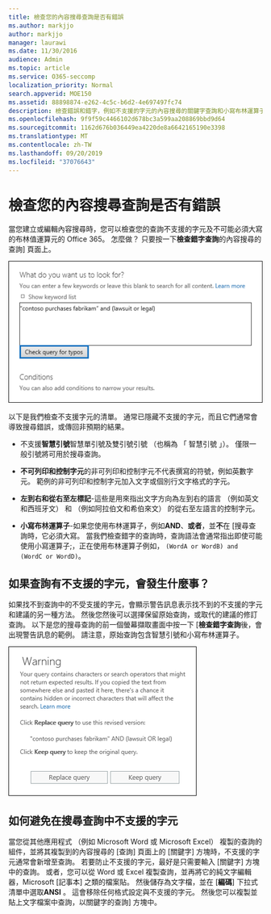 ```yaml
---
title: 檢查您的內容搜尋查詢是否有錯誤
ms.author: markjjo
author: markjjo
manager: laurawi
ms.date: 11/30/2016
audience: Admin
ms.topic: article
ms.service: O365-seccomp
localization_priority: Normal
search.appverid: MOE150
ms.assetid: 88898874-e262-4c5c-b6d2-4e697497fc74
description: 檢查錯誤和錯字，例如不支援的字元的內容搜尋的關鍵字查詢和小寫布林運算子，才能執行搜尋。 如果我們發現錯誤，則將建議的修訂的查詢。
ms.openlocfilehash: 9f9f59c4466102d678bc3a599aa208869bbd9d64
ms.sourcegitcommit: 1162d676b036449ea4220de8a6642165190e3398
ms.translationtype: MT
ms.contentlocale: zh-TW
ms.lasthandoff: 09/20/2019
ms.locfileid: "37076643"
---
```

# <a name="check-your-content-search-query-for-errors"></a>檢查您的內容搜尋查詢是否有錯誤

當您建立或編輯內容搜尋時，您可以檢查您的查詢不支援的字元及不可能必須大寫的布林值運算元的 Office 365。 怎麼做？ 只要按一下**檢查錯字查詢**的內容搜尋的查詢] 頁面上。 
  
![按一下 「 檢查錯字查詢 」 來檢查您的搜尋查詢不受支援的字元](media/e5314306-cfb2-481d-9b5c-13ce658156e7.png)
  
以下是我們檢查不支援字元的清單。 通常已隱藏不支援的字元，而且它們通常會導致搜尋錯誤，或傳回非預期的結果。
  
- 不支援**智慧引號**智慧單引號及雙引號引號 （也稱為 「 智慧引號 」）。 僅限一般引號將可用於搜尋查詢。 
    
- **不可列印和控制字元**的非可列印和控制字元不代表撰寫的符號，例如英數字元。 範例的非可列印和控制字元加入文字或個別行文字格式的字元。 
    
- **左到右和從右至左標記**-這些是用來指出文字方向為左到右的語言 （例如英文和西班牙文） 和 （例如阿拉伯文和希伯來文） 的從右至左語言的控制字元。
    
- **小寫布林運算子**-如果您使用布林運算子，例如**AND**、**或者**，並**不**在 [搜尋查詢時，它必須大寫。 當我們檢查錯字的查詢時，查詢語法會通常指出即使可能使用小寫運算子;，正在使用布林運算子例如， `(WordA or WordB) and (WordC or WordD)`。
    
## <a name="what-happens-if-a-query-has-an-unsupported-character"></a>如果查詢有不支援的字元，會發生什麼事？

如果找不到查詢中的不受支援的字元，會顯示警告訊息表示找不到的不支援的字元和建議的另一種方法。 然後您然後可以選擇保留原始查詢，或取代的建議的修訂查詢。 以下是您的搜尋查詢的前一個螢幕擷取畫面中按一下 [**檢查錯字查詢**後，會出現警告訊息的範例。 請注意，原始查詢包含智慧引號和小寫布林運算子。 
  
![針對您的查詢建議修訂會顯示警告訊息](media/23214b30-8e52-412c-bd80-63fb1b3ed52d.png)
  
## <a name="how-to-prevent-unsupported-characters-in-your-search-queries"></a>如何避免在搜尋查詢中不支援的字元

當您從其他應用程式 （例如 Microsoft Word 或 Microsoft Excel） 複製的查詢的組件，並將其複製到的內容搜尋的 [查詢] 頁面上的 [關鍵字] 方塊時，不支援的字元通常會新增至查詢。 若要防止不支援的字元，最好是只需要輸入 [關鍵字] 方塊中的查詢。 或者，您可以從 Word 或 Excel 複製查詢，並再將它的純文字編輯器，Microsoft [記事本] 之類的檔案貼。 然後儲存為文字檔，並在 [**編碼**] 下拉式清單中選取**ANSI** 。 這會移除任何格式設定與不支援的字元。 然後您可以複製並貼上文字檔案中查詢，以關鍵字的查詢] 方塊中。 

